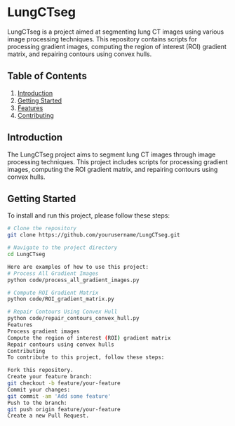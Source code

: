 # LungCTseg

LungCTseg is a project aimed at segmenting lung CT images using various image processing techniques. This repository contains scripts for processing gradient images, computing the region of interest (ROI) gradient matrix, and repairing contours using convex hulls.

## Table of Contents

1. [Introduction](#introduction)
2. [Getting Started](#getting-started)
3. [Features](#features)
4. [Contributing](#contributing)

## Introduction

The LungCTseg project aims to segment lung CT images through image processing techniques. This project includes scripts for processing gradient images, computing the ROI gradient matrix, and repairing contours using convex hulls.

## Getting Started

To install and run this project, please follow these steps:

```bash
# Clone the repository
git clone https://github.com/yourusername/LungCTseg.git

# Navigate to the project directory
cd LungCTseg

Here are examples of how to use this project:
# Process All Gradient Images
python code/process_all_gradient_images.py

# Compute ROI Gradient Matrix
python code/ROI_gradient_matrix.py

# Repair Contours Using Convex Hull
python code/repair_contours_convex_hull.py
Features
Process gradient images
Compute the region of interest (ROI) gradient matrix
Repair contours using convex hulls
Contributing
To contribute to this project, follow these steps:

Fork this repository.
Create your feature branch:
git checkout -b feature/your-feature
Commit your changes:
git commit -am 'Add some feature'
Push to the branch:
git push origin feature/your-feature
Create a new Pull Request.



